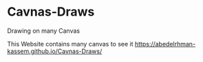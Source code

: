 # Cavnas-Draws
Drawing on many Canvas

This Website contains many canvas to see it https://abedelrhman-kassem.github.io/Cavnas-Draws/

